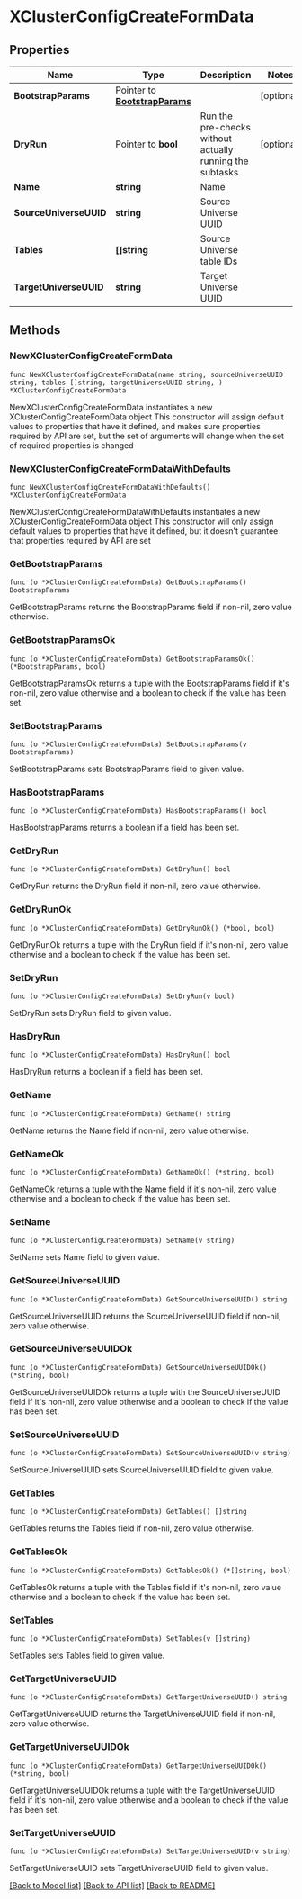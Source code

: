 # XClusterConfigCreateFormData

## Properties

Name | Type | Description | Notes
------------ | ------------- | ------------- | -------------
**BootstrapParams** | Pointer to [**BootstrapParams**](BootstrapParams.md) |  | [optional] 
**DryRun** | Pointer to **bool** | Run the pre-checks without actually running the subtasks | [optional] 
**Name** | **string** | Name | 
**SourceUniverseUUID** | **string** | Source Universe UUID | 
**Tables** | **[]string** | Source Universe table IDs | 
**TargetUniverseUUID** | **string** | Target Universe UUID | 

## Methods

### NewXClusterConfigCreateFormData

`func NewXClusterConfigCreateFormData(name string, sourceUniverseUUID string, tables []string, targetUniverseUUID string, ) *XClusterConfigCreateFormData`

NewXClusterConfigCreateFormData instantiates a new XClusterConfigCreateFormData object
This constructor will assign default values to properties that have it defined,
and makes sure properties required by API are set, but the set of arguments
will change when the set of required properties is changed

### NewXClusterConfigCreateFormDataWithDefaults

`func NewXClusterConfigCreateFormDataWithDefaults() *XClusterConfigCreateFormData`

NewXClusterConfigCreateFormDataWithDefaults instantiates a new XClusterConfigCreateFormData object
This constructor will only assign default values to properties that have it defined,
but it doesn't guarantee that properties required by API are set

### GetBootstrapParams

`func (o *XClusterConfigCreateFormData) GetBootstrapParams() BootstrapParams`

GetBootstrapParams returns the BootstrapParams field if non-nil, zero value otherwise.

### GetBootstrapParamsOk

`func (o *XClusterConfigCreateFormData) GetBootstrapParamsOk() (*BootstrapParams, bool)`

GetBootstrapParamsOk returns a tuple with the BootstrapParams field if it's non-nil, zero value otherwise
and a boolean to check if the value has been set.

### SetBootstrapParams

`func (o *XClusterConfigCreateFormData) SetBootstrapParams(v BootstrapParams)`

SetBootstrapParams sets BootstrapParams field to given value.

### HasBootstrapParams

`func (o *XClusterConfigCreateFormData) HasBootstrapParams() bool`

HasBootstrapParams returns a boolean if a field has been set.

### GetDryRun

`func (o *XClusterConfigCreateFormData) GetDryRun() bool`

GetDryRun returns the DryRun field if non-nil, zero value otherwise.

### GetDryRunOk

`func (o *XClusterConfigCreateFormData) GetDryRunOk() (*bool, bool)`

GetDryRunOk returns a tuple with the DryRun field if it's non-nil, zero value otherwise
and a boolean to check if the value has been set.

### SetDryRun

`func (o *XClusterConfigCreateFormData) SetDryRun(v bool)`

SetDryRun sets DryRun field to given value.

### HasDryRun

`func (o *XClusterConfigCreateFormData) HasDryRun() bool`

HasDryRun returns a boolean if a field has been set.

### GetName

`func (o *XClusterConfigCreateFormData) GetName() string`

GetName returns the Name field if non-nil, zero value otherwise.

### GetNameOk

`func (o *XClusterConfigCreateFormData) GetNameOk() (*string, bool)`

GetNameOk returns a tuple with the Name field if it's non-nil, zero value otherwise
and a boolean to check if the value has been set.

### SetName

`func (o *XClusterConfigCreateFormData) SetName(v string)`

SetName sets Name field to given value.


### GetSourceUniverseUUID

`func (o *XClusterConfigCreateFormData) GetSourceUniverseUUID() string`

GetSourceUniverseUUID returns the SourceUniverseUUID field if non-nil, zero value otherwise.

### GetSourceUniverseUUIDOk

`func (o *XClusterConfigCreateFormData) GetSourceUniverseUUIDOk() (*string, bool)`

GetSourceUniverseUUIDOk returns a tuple with the SourceUniverseUUID field if it's non-nil, zero value otherwise
and a boolean to check if the value has been set.

### SetSourceUniverseUUID

`func (o *XClusterConfigCreateFormData) SetSourceUniverseUUID(v string)`

SetSourceUniverseUUID sets SourceUniverseUUID field to given value.


### GetTables

`func (o *XClusterConfigCreateFormData) GetTables() []string`

GetTables returns the Tables field if non-nil, zero value otherwise.

### GetTablesOk

`func (o *XClusterConfigCreateFormData) GetTablesOk() (*[]string, bool)`

GetTablesOk returns a tuple with the Tables field if it's non-nil, zero value otherwise
and a boolean to check if the value has been set.

### SetTables

`func (o *XClusterConfigCreateFormData) SetTables(v []string)`

SetTables sets Tables field to given value.


### GetTargetUniverseUUID

`func (o *XClusterConfigCreateFormData) GetTargetUniverseUUID() string`

GetTargetUniverseUUID returns the TargetUniverseUUID field if non-nil, zero value otherwise.

### GetTargetUniverseUUIDOk

`func (o *XClusterConfigCreateFormData) GetTargetUniverseUUIDOk() (*string, bool)`

GetTargetUniverseUUIDOk returns a tuple with the TargetUniverseUUID field if it's non-nil, zero value otherwise
and a boolean to check if the value has been set.

### SetTargetUniverseUUID

`func (o *XClusterConfigCreateFormData) SetTargetUniverseUUID(v string)`

SetTargetUniverseUUID sets TargetUniverseUUID field to given value.



[[Back to Model list]](../README.md#documentation-for-models) [[Back to API list]](../README.md#documentation-for-api-endpoints) [[Back to README]](../README.md)


